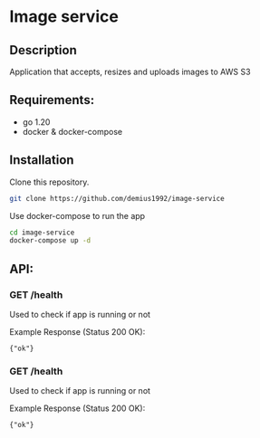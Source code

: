 # Image service

## Description
Application that accepts, resizes and uploads images to AWS S3

## Requirements:
 * go 1.20
 * docker & docker-compose

## Installation

Clone this repository.

```bash
git clone https://github.com/demius1992/image-service
```

Use docker-compose to run the app

```bash
cd image-service
docker-compose up -d
```

## API:
### GET /health
Used to check if app is running or not

Example Response (Status 200 OK):

```
{"ok"}
```

### GET /health
Used to check if app is running or not

Example Response (Status 200 OK):

```
{"ok"}
